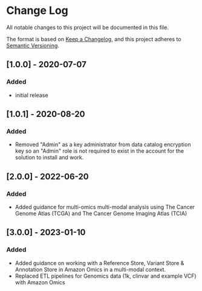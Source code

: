 # Change Log
All notable changes to this project will be documented in this file.

The format is based on [Keep a Changelog](https://keepachangelog.com/en/1.0.0/),
and this project adheres to [Semantic Versioning](https://semver.org/spec/v2.0.0.html).

## [1.0.0] - 2020-07-07
### Added
- initial release

## [1.0.1] - 2020-08-20
### Added
- Removed "Admin" as a key administrator from data catalog encryption key so an "Admin" role is not required to exist in the account for the solution to install and work.

## [2.0.0] - 2022-06-20
### Added
- Added guidance for multi-omics multi-modal analysis using The Cancer Genome Atlas (TCGA) and The Cancer Genome Imaging Atlas (TCIA)

## [3.0.0] - 2023-01-10
### Added
- Added guidance on working with a Reference Store, Variant Store & Annotation Store in Amazon Omics in a multi-modal context.
- Replaced ETL pipelines for Genomics data (1k, clinvar and example VCF) with Amazon Omics 